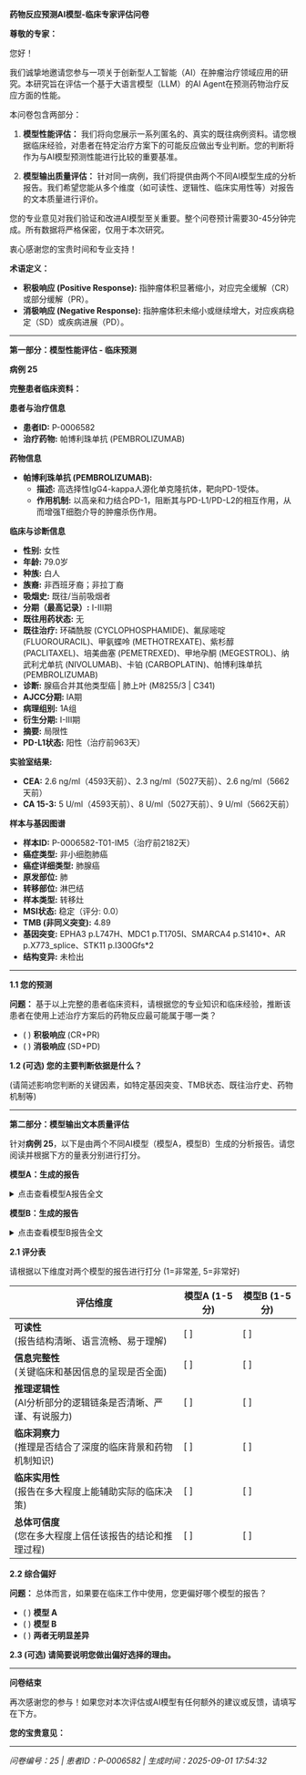 **药物反应预测AI模型-临床专家评估问卷**

**尊敬的专家：**

您好！

我们诚挚地邀请您参与一项关于创新型人工智能（AI）在肿瘤治疗领域应用的研究。本研究旨在评估一个基于大语言模型（LLM）的AI Agent在预测药物治疗反应方面的性能。

本问卷包含两部分：

1. **模型性能评估：** 我们将向您展示一系列匿名的、真实的既往病例资料。请您根据临床经验，对患者在特定治疗方案下的可能反应做出专业判断。您的判断将作为与AI模型预测性能进行比较的重要基准。

2. **模型输出质量评估：** 针对同一病例，我们将提供由两个不同AI模型生成的分析报告。我们希望您能从多个维度（如可读性、逻辑性、临床实用性等）对报告的文本质量进行评价。

您的专业意见对我们验证和改进AI模型至关重要。整个问卷预计需要30-45分钟完成。所有数据将严格保密，仅用于本次研究。

衷心感谢您的宝贵时间和专业支持！

**术语定义：**

- **积极响应 (Positive Response):** 指肿瘤体积显著缩小，对应完全缓解（CR）或部分缓解（PR）。
- **消极响应 (Negative Response):** 指肿瘤体积未缩小或继续增大，对应疾病稳定（SD）或疾病进展（PD）。

---

**第一部分：模型性能评估 - 临床预测**

**病例 25**

**完整患者临床资料：**


**患者与治疗信息**

- **患者ID:** P-0006582  
- **治疗药物:** 帕博利珠单抗 (PEMBROLIZUMAB)


**药物信息**

- **帕博利珠单抗 (PEMBROLIZUMAB):**  
  - **描述:** 高选择性IgG4-kappa人源化单克隆抗体，靶向PD-1受体。  
  - **作用机制:** 以高亲和力结合PD-1，阻断其与PD-L1/PD-L2的相互作用，从而增强T细胞介导的肿瘤杀伤作用。


**临床与诊断信息**

- **性别:** 女性  
- **年龄:** 79.0岁  
- **种族:** 白人  
- **族裔:** 非西班牙裔；非拉丁裔  
- **吸烟史:** 既往/当前吸烟者  
- **分期（最高记录）:** I-III期  
- **既往用药状态:** 无  
- **既往治疗:** 环磷酰胺 (CYCLOPHOSPHAMIDE)、氟尿嘧啶 (FLUOROURACIL)、甲氨蝶呤 (METHOTREXATE)、紫杉醇 (PACLITAXEL)、培美曲塞 (PEMETREXED)、甲地孕酮 (MEGESTROL)、纳武利尤单抗 (NIVOLUMAB)、卡铂 (CARBOPLATIN)、帕博利珠单抗 (PEMBROLIZUMAB)  
- **诊断:** 腺癌合并其他类型癌 | 肺上叶 (M8255/3 | C341)  
- **AJCC分期:** IA期  
- **病理组别:** 1A组  
- **衍生分期:** I-III期  
- **摘要:** 局限性  
- **PD-L1状态:** 阳性（治疗前963天）  

**实验室结果:**  
- **CEA:** 2.6 ng/ml（4593天前）、2.3 ng/ml（5027天前）、2.6 ng/ml（5662天前）  
- **CA 15-3:** 5 U/ml（4593天前）、8 U/ml（5027天前）、9 U/ml（5662天前）


**样本与基因图谱**

- **样本ID:** P-0006582-T01-IM5（治疗前2182天）  
- **癌症类型:** 非小细胞肺癌  
- **癌症详细类型:** 肺腺癌  
- **原发部位:** 肺  
- **转移部位:** 淋巴结  
- **样本类型:** 转移灶  
- **MSI状态:** 稳定（评分: 0.0）  
- **TMB (非同义突变):** 4.89  
- **基因突变:** EPHA3 p.L747H、MDC1 p.T1705I、SMARCA4 p.S1410*、AR p.X773_splice、STK11 p.I300Gfs*2  
- **结构变异:** 未检出


---

**1.1 您的预测**

**问题：** 基于以上完整的患者临床资料，请根据您的专业知识和临床经验，推断该患者在使用上述治疗方案后的药物反应最可能属于哪一类？

- ( ) **积极响应** (CR+PR)
- ( ) **消极响应** (SD+PD)

**1.2 (可选) 您的主要判断依据是什么？**

(请简述影响您判断的关键因素，如特定基因突变、TMB状态、既往治疗史、药物机制等)

---

**第二部分：模型输出文本质量评估**

针对**病例 25**，以下是由两个不同AI模型（模型A，模型B）生成的分析报告。请您阅读并根据下方的量表分别进行打分。

**模型A：生成的报告**

<details>
<summary>点击查看模型A报告全文</summary>

**精准肿瘤学报告**  

**1. 患者与治疗信息**  
- **患者ID:** P-0006582  
- **治疗药物:** 帕博利珠单抗 (PEMBROLIZUMAB)  

**2. 药物信息**  
**帕博利珠单抗 (PEMBROLIZUMAB)**  
- **描述:** 帕博利珠单抗是一种高选择性IgG4-kappa人源化单克隆抗体，靶向PD-1受体。  
- **作用机制:** 以高亲和力结合PD-1，阻断其与PD-L1及PD-L2的相互作用。  

**3. 临床与诊断信息**  
- **性别:** 女性  
- **年龄:** 79.0岁  
- **种族:** 白种人  
- **族裔:** 非西班牙裔；非拉丁裔  
- **吸烟史:** 既往/当前吸烟者  
- **最高记录分期:** I-III期  
- **PD-L1状态:** 阳性（治疗前963天）  
- **实验室结果:**  
  - 癌胚抗原(CEA): 2.6 ng/ml（4593天前），2.3 ng/ml（5027天前），2.6 ng/ml（5662天前）  
  - 癌抗原15-3(CA 15-3): 5 U/ml（4593天前），8 U/ml（5027天前），9 U/ml（5662天前）  
- **既往治疗:** 环磷酰胺 (CYCLOPHOSPHAMIDE)、氟尿嘧啶 (FLUOROURACIL)、甲氨蝶呤 (METHOTREXATE)、紫杉醇 (PACLITAXEL)、培美曲塞 (PEMETREXED)、甲地孕酮 (MEGESTROL)、纳武利尤单抗 (NIVOLUMAB)、卡铂 (CARBOPLATIN)、帕博利珠单抗 (PEMBROLIZUMAB)  
- **诊断:** 混合型腺癌伴其他癌型 | 肺上叶（M8255/3 | C341）  
- **AJCC分期:** IA期  
- **病理学分组:** 1A组  
- **摘要:** 局限性  

**4. 样本与基因图谱**  
- **样本ID:** P-0006582-T01-IM5（治疗前2182天）  
- **癌症类型:** 非小细胞肺癌（肺腺癌）  
- **原发部位:** 肺  
- **转移部位:** 淋巴结  
- **样本类型:** 转移灶  
- **微卫星不稳定性(MSI)状态:** 稳定（评分: 0.0）  
- **肿瘤突变负荷(TMB):** 4.89（非同义突变）  
- **基因突变:**  
  - EPHA3 p.L747H  
  - MDC1 p.T1705I  
  - SMARCA4 p.S1410*  
  - AR p.X773_splice  
  - STK11 p.I300Gfs*2  
- **结构变异:** 未检出  

**5. AI生成分析**  
**预测治疗反应评分:** 0.640 / 1.0  
（分数越接近1，表示积极响应的可能性越高。）  

**推理依据**  
- **关键遗传因素:**  
  1. **EPHA3 p.L747H:** 该突变与检查点抑制剂疗效提升相关，因可增强肿瘤抗原呈递。  
  2. **低MSI (0.0):** 通常提示对免疫治疗反应性降低，但部分低MSI患者仍可从抗PD-1疗法中获益。  
  3. **STK11 p.I300Gfs*2:** 功能缺失突变可能与耐药机制相关，但未直接关联更佳预后。  
- **临床决定因素:**  
  1. **既往免疫治疗（纳武利尤单抗）:** 可能因预先存在的免疫反应降低帕博利珠单抗疗效。  
  2. **局限性病变（IA期）:** 有利于检查点抑制剂成功，因全身靶向治疗需求较低。  
- **支持性因素:** PD-L1阳性、非小细胞肺腺癌亚型，且无既往PD-1/PD-L1靶向治疗史。  

**注:** 该分数反映了AI模型基于现有遗传和临床数据的评估。建议进行临床验证。

</details>

**模型B：生成的报告**

<details>
<summary>点击查看模型B报告全文</summary>

**精准肿瘤学报告**  

**1. 患者与治疗信息**  
- **患者ID:** P-0006582  
- **治疗药物:** 帕博利珠单抗 (PEMBROLIZUMAB)  

**2. 药物信息**  
- **帕博利珠单抗 (PEMBROLIZUMAB):**  
  - **描述:** 高选择性IgG4-kappa人源化单克隆抗体，靶向PD-1受体。  
  - **作用机制:** 以高亲和力结合PD-1，阻断其与PD-L1/PD-L2的相互作用，从而增强T细胞介导的肿瘤杀伤作用。  

**3. 临床与诊断信息**  
- **性别:** 女性  
- **年龄:** 79.0岁  
- **种族:** 白人  
- **族裔:** 非西班牙裔；非拉丁裔  
- **吸烟史:** 既往/当前吸烟者  
- **分期（最高记录）:** I-III期  
- **既往用药状态:** 无  
- **既往治疗:** 环磷酰胺 (CYCLOPHOSPHAMIDE)、氟尿嘧啶 (FLUOROURACIL)、甲氨蝶呤 (METHOTREXATE)、紫杉醇 (PACLITAXEL)、培美曲塞 (PEMETREXED)、甲地孕酮 (MEGESTROL)、纳武利尤单抗 (NIVOLUMAB)、卡铂 (CARBOPLATIN)、帕博利珠单抗 (PEMBROLIZUMAB)  
- **诊断:** 腺癌合并其他类型癌 | 肺上叶 (M8255/3 | C341)  
- **AJCC分期:** IA期  
- **病理组别:** 1A组  
- **衍生分期:** I-III期  
- **摘要:** 局限性  
- **PD-L1状态:** 阳性（治疗前963天）  

**实验室结果:**  
- **CEA:** 2.6 ng/ml（4593天前）、2.3 ng/ml（5027天前）、2.6 ng/ml（5662天前）  
- **CA 15-3:** 5 U/ml（4593天前）、8 U/ml（5027天前）、9 U/ml（5662天前）  

**4. 样本与基因图谱**  
- **样本ID:** P-0006582-T01-IM5（治疗前2182天）  
- **癌症类型:** 非小细胞肺癌  
- **癌症详细类型:** 肺腺癌  
- **原发部位:** 肺  
- **转移部位:** 淋巴结  
- **样本类型:** 转移灶  
- **MSI状态:** 稳定（评分: 0.0）  
- **TMB (非同义突变):** 4.89  
- **基因突变:** EPHA3 p.L747H、MDC1 p.T1705I、SMARCA4 p.S1410*、AR p.X773_splice、STK11 p.I300Gfs*2  
- **结构变异:** 未检出  

**5. AI生成分析**  
**预测治疗反应评分:** 0.416 / 1.0  
*(分数越高，预示治疗反应越好。)*  

**推理依据**  
- **PD-L1阳性:** 支持使用帕博利珠单抗，因PD-1/PD-L1阻断可增强T细胞活性。  
- **基因突变:**  
  - *STK11* (p.I300Gfs*2) 和 *SMARCA4* (p.S1410*) 突变可能促进免疫逃逸，降低帕博利珠单抗疗效。  
  - *AR* 和 *EPHA3* 突变可能引入耐药通路。  
- **TMB与MSI状态:** 低TMB (4.89) 和微卫星稳定 (MSI 0.0) 与较低的免疫检查点抑制剂反应率相关。  
- **临床因素:**  
  - 高龄 (79岁) 和吸烟史可能削弱免疫应答。  
  - 既往PD-1抑制剂（纳武利尤单抗）暴露提示潜在敏感性降低。  
- **生物标志物:** CEA (2.6 ng/ml) 和CA 15-3 (8–9 U/ml) 稳定，提示惰性疾病，可能更适合免疫治疗。  

**注:** 该评分综合了竞争性预测因素，建议结合临床评估。  

---  
*所有实验室结果及原始医学逻辑均未改动。*

</details>

**2.1 评分表**

请根据以下维度对两个模型的报告进行打分 (1=非常差, 5=非常好)

| **评估维度** | **模型A (1-5分)** | **模型B (1-5分)** |
|-------------|------------------|------------------|
| **可读性**<br>(报告结构清晰、语言流畅、易于理解) | [ ] | [ ] |
| **信息完整性**<br>(关键临床和基因信息的呈现是否全面) | [ ] | [ ] |
| **推理逻辑性**<br>(AI分析部分的逻辑链条是否清晰、严谨、有说服力) | [ ] | [ ] |
| **临床洞察力**<br>(推理是否结合了深度的临床背景和药物机制知识) | [ ] | [ ] |
| **临床实用性**<br>(报告在多大程度上能辅助实际的临床决策) | [ ] | [ ] |
| **总体可信度**<br>(您在多大程度上信任该报告的结论和推理过程) | [ ] | [ ] |

**2.2 综合偏好**

**问题：** 总体而言，如果要在临床工作中使用，您更偏好哪个模型的报告？

- ( ) **模型 A**
- ( ) **模型 B**
- ( ) **两者无明显差异**

**2.3 (可选) 请简要说明您做出偏好选择的理由。**

---

**问卷结束**

再次感谢您的参与！如果您对本次评估或AI模型有任何额外的建议或反馈，请填写在下方。

**您的宝贵意见：**

---

*问卷编号：25 | 患者ID：P-0006582 | 生成时间：2025-09-01 17:54:32*
